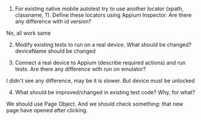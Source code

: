 1.	For existing native mobile autotest try to use another locator (xpath, classname, ?). Define these locators using 
Appium Inspector. Are there any difference with id version?

No, all work same

2.	Modify existing tests to run on a real device. What should be changed? 
deviceName should be changed

3.	Connect a real device to Appium (describe required actions) and run tests. 
Are there any difference with run on emulator?

I didn't see any difference, may be it is slower. But device must be unlocked

4.	What should be improved/changed in existing test code? Why, for what?

We should use Page Object. And we should check something: that new page have opened after clicking.